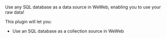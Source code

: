 Use any SQL database as a data source in WeWeb, enabling you to use your raw data!

This plugin will let you:

- Use an SQL database as a collection source in WeWeb

